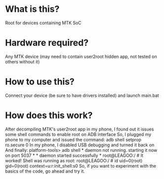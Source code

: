 # What is this?
Root for devices containing MTK SoC

# Hardware required?
Any MTK device (may need to contain user2root hidden app, not tested on others without it)

# How to use this?
Connect your device (be sure to have drivers installed) and launch main.bat

# How does this work?
After decompiling MTK's user2root app in my phone, I found out it issues some shell commands to enable root on ADB interface
So, I plugged my phone to my computer and issued the command:
	adb shell setprop ro.secure 0
In my phone, I disabled USB debugging and turned it back on
And finally:
	platform-tools> adb shell
	* daemon not running. starting it now on port 5037 *
	* daemon started successfully *
	root@LEAGOO:/ #
It worked! Shell was running as root:
	root@LEAGOO:/ # id
	uid=0(root) gid=0(root) context=u:r:init_shell:s0
So, if you want to experiment with the basics of the code, go ahead and try it.